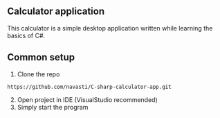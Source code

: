 ## Calculator application
This calculator is a simple desktop application written while learning the basics of C#.

## Common setup
1. Clone the repo
```
https://github.com/navasti/C-sharp-calculator-app.git
```
2. Open project in IDE (VisualStudio recommended)
3. Simply start the program
